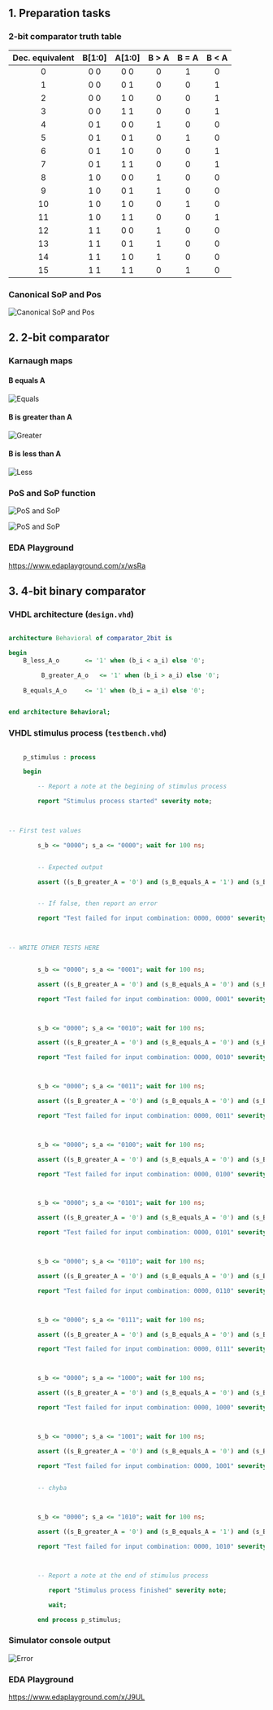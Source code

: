 ## 1. Preparation tasks


### 2-bit comparator truth table

| **Dec. equivalent** | **B[1:0]** | **A[1:0]** | **B > A** | **B = A** | **B < A** |
| :-: | :-: | :-: | :-: | :-: | :-: |
| 0 | 0 0 | 0 0 | 0 | 1 | 0 |
| 1 | 0 0 | 0 1 | 0 | 0 | 1 |
| 2 | 0 0 | 1 0 | 0 | 0 | 1 |
| 3 | 0 0 | 1 1 | 0 | 0 | 1 |
| 4 | 0 1 | 0 0 | 1 | 0 | 0 |
| 5 | 0 1 | 0 1 | 0 | 1 | 0 |
| 6 | 0 1 | 1 0 | 0 | 0 | 1 |
| 7 | 0 1 | 1 1 | 0 | 0 | 1 |
| 8 | 1 0 | 0 0 | 1 | 0 | 0 |
| 9 | 1 0 | 0 1 | 1 | 0 | 0 |
| 10 | 1 0 | 1 0 | 0 | 1 | 0 |
| 11 | 1 0 | 1 1 | 0 | 0 | 1 |
| 12 | 1 1 | 0 0 | 1 | 0 | 0 |
| 13 | 1 1 | 0 1 | 1 | 0 | 0 |
| 14 | 1 1 | 1 0 | 1 | 0 | 0 |
| 15 | 1 1 | 1 1 | 0 | 1 | 0 |


### Canonical SoP and Pos

![Canonical SoP and Pos](Images/rovnice.PNG)



## 2. 2-bit comparator

### Karnaugh maps

#### B equals A

![Equals](Images/KM1.PNG)


#### B is greater than A

![Greater](Images/KM2.PNG)


#### B is less than A

![Less](Images/KM3.PNG)


### PoS and SoP function

![PoS and SoP](Images/pos_sop.PNG)

![PoS and SoP](Images/vzorce.PNG)


### EDA Playground

https://www.edaplayground.com/x/wsRa

## 3. 4-bit binary comparator

### VHDL architecture (`design.vhd`)

```vhdl

architecture Behavioral of comparator_2bit is

begin
    B_less_A_o   	 <= '1' when (b_i < a_i) else '0';

     	 B_greater_A_o   <= '1' when (b_i > a_i) else '0';
     
    B_equals_A_o  	 <= '1' when (b_i = a_i) else '0';


end architecture Behavioral;

```



### VHDL stimulus process (`testbench.vhd`)

```vhdl

    p_stimulus : process

    begin

        -- Report a note at the begining of stimulus process

        report "Stimulus process started" severity note;


        
-- First test values

        s_b <= "0000"; s_a <= "0000"; wait for 100 ns;


        -- Expected output

        assert ((s_B_greater_A = '0') and (s_B_equals_A = '1') and (s_B_less_A = '0'))


        -- If false, then report an error

        report "Test failed for input combination: 0000, 0000" severity error;


        
-- WRITE OTHER TESTS HERE


		s_b <= "0000"; s_a <= "0001"; wait for 100 ns;

		assert ((s_B_greater_A = '0') and (s_B_equals_A = '0') and (s_B_less_A = '1'))

		report "Test failed for input combination: 0000, 0001" severity error;



		s_b <= "0000"; s_a <= "0010"; wait for 100 ns;

		assert ((s_B_greater_A = '0') and (s_B_equals_A = '0') and (s_B_less_A = '1'))

		report "Test failed for input combination: 0000, 0010" severity error;



		s_b <= "0000"; s_a <= "0011"; wait for 100 ns;

		assert ((s_B_greater_A = '0') and (s_B_equals_A = '0') and (s_B_less_A = '1'))

		report "Test failed for input combination: 0000, 0011" severity error;



		s_b <= "0000"; s_a <= "0100"; wait for 100 ns;

		assert ((s_B_greater_A = '0') and (s_B_equals_A = '0') and (s_B_less_A = '1'))

		report "Test failed for input combination: 0000, 0100" severity error;



		s_b <= "0000"; s_a <= "0101"; wait for 100 ns;

		assert ((s_B_greater_A = '0') and (s_B_equals_A = '0') and (s_B_less_A = '1'))

		report "Test failed for input combination: 0000, 0101" severity error;



		s_b <= "0000"; s_a <= "0110"; wait for 100 ns;

		assert ((s_B_greater_A = '0') and (s_B_equals_A = '0') and (s_B_less_A = '1'))

		report "Test failed for input combination: 0000, 0110" severity error;



		s_b <= "0000"; s_a <= "0111"; wait for 100 ns;

		assert ((s_B_greater_A = '0') and (s_B_equals_A = '0') and (s_B_less_A = '1'))

		report "Test failed for input combination: 0000, 0111" severity error;



		s_b <= "0000"; s_a <= "1000"; wait for 100 ns;

		assert ((s_B_greater_A = '0') and (s_B_equals_A = '0') and (s_B_less_A = '1'))

		report "Test failed for input combination: 0000, 1000" severity error;



		s_b <= "0000"; s_a <= "1001"; wait for 100 ns;

		assert ((s_B_greater_A = '0') and (s_B_equals_A = '0') and (s_B_less_A = '1'))

		report "Test failed for input combination: 0000, 1001" severity error;


        -- chyba


        
        s_b <= "0000"; s_a <= "1010"; wait for 100 ns;

		assert ((s_B_greater_A = '0') and (s_B_equals_A = '1') and (s_B_less_A = '0'))

		report "Test failed for input combination: 0000, 1010" severity error;



        -- Report a note at the end of stimulus process

           report "Stimulus process finished" severity note;

           wait;

        end process p_stimulus;

```


### Simulator console output

![Error](Images/Console.PNG)



### EDA Playground 

https://www.edaplayground.com/x/J9UL
